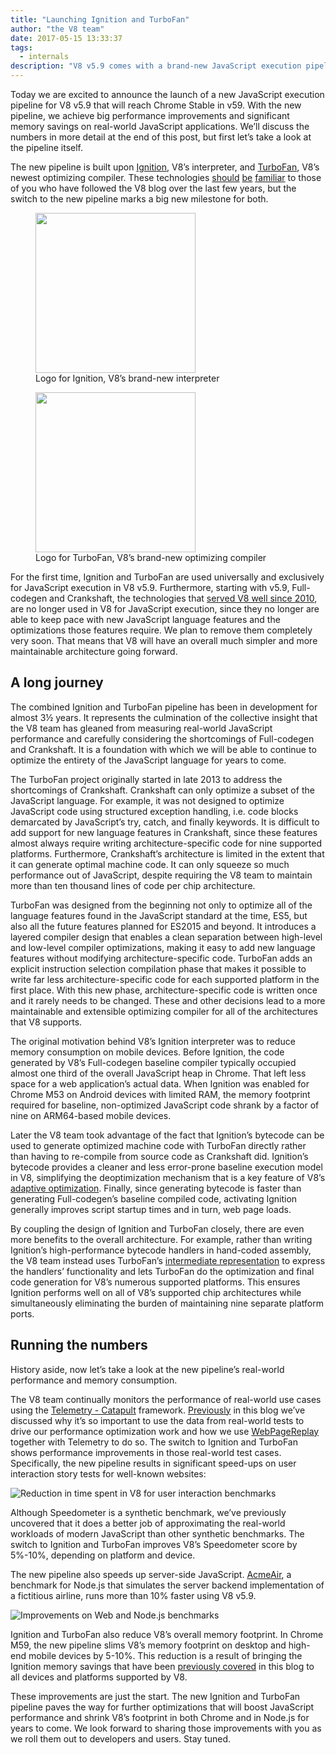 ```yaml
---
title: "Launching Ignition and TurboFan"
author: "the V8 team"
date: 2017-05-15 13:33:37
tags:
  - internals
description: "V8 v5.9 comes with a brand-new JavaScript execution pipeline, built upon the Ignition interpreter and the TurboFan optimizing compiler."
---
```

Today we are excited to announce the launch of a new JavaScript execution pipeline for V8 v5.9 that will reach Chrome Stable in v59. With the new pipeline, we achieve big performance improvements and significant memory savings on real-world JavaScript applications. We’ll discuss the numbers in more detail at the end of this post, but first let’s take a look at the pipeline itself.

<!--truncate-->
The new pipeline is built upon [Ignition](/docs/ignition), V8’s interpreter, and [TurboFan](/docs/turbofan), V8’s newest optimizing compiler. These technologies [should](/blog/turbofan-jit) [be](/blog/ignition-interpreter) [familiar](/blog/test-the-future) to those of you who have followed the V8 blog over the last few years, but the switch to the new pipeline marks a big new milestone for both.

<figure>
  <img src="/_img/v8-ignition.svg" width="256" height="256" alt="" loading="lazy"/>
  <figcaption>Logo for Ignition, V8’s brand-new interpreter</figcaption>
</figure>

<figure>
  <img src="/_img/v8-turbofan.svg" width="256" height="256" alt="" loading="lazy"/>
  <figcaption>Logo for TurboFan, V8’s brand-new optimizing compiler</figcaption>
</figure>

For the first time, Ignition and TurboFan are used universally and exclusively for JavaScript execution in V8 v5.9. Furthermore, starting with v5.9, Full-codegen and Crankshaft, the technologies that [served V8 well since 2010](https://blog.chromium.org/2010/12/new-crankshaft-for-v8.html), are no longer used in V8 for JavaScript execution, since they no longer are able to keep pace with new JavaScript language features and the optimizations those features require. We plan to remove them completely very soon. That means that V8 will have an overall much simpler and more maintainable architecture going forward.

## A long journey

The combined Ignition and TurboFan pipeline has been in development for almost 3½ years. It represents the culmination of the collective insight that the V8 team has gleaned from measuring real-world JavaScript performance and carefully considering the shortcomings of Full-codegen and Crankshaft. It is a foundation with which we will be able to continue to optimize the entirety of the JavaScript language for years to come.

The TurboFan project originally started in late 2013 to address the shortcomings of Crankshaft. Crankshaft can only optimize a subset of the JavaScript language. For example, it was not designed to optimize JavaScript code using structured exception handling, i.e. code blocks demarcated by JavaScript’s try, catch, and finally keywords. It is difficult to add support for new language features in Crankshaft, since these features almost always require writing architecture-specific code for nine supported platforms. Furthermore, Crankshaft’s architecture is limited in the extent that it can generate optimal machine code. It can only squeeze so much performance out of JavaScript, despite requiring the V8 team to maintain more than ten thousand lines of code per chip architecture.

TurboFan was designed from the beginning not only to optimize all of the language features found in the JavaScript standard at the time, ES5, but also all the future features planned for ES2015 and beyond. It introduces a layered compiler design that enables a clean separation between high-level and low-level compiler optimizations, making it easy to add new language features without modifying architecture-specific code. TurboFan adds an explicit instruction selection compilation phase that makes it possible to write far less architecture-specific code for each supported platform in the first place. With this new phase, architecture-specific code is written once and it rarely needs to be changed. These and other decisions lead to a more maintainable and extensible optimizing compiler for all of the architectures that V8 supports.

The original motivation behind V8’s Ignition interpreter was to reduce memory consumption on mobile devices. Before Ignition, the code generated by V8’s Full-codegen baseline compiler typically occupied almost one third of the overall JavaScript heap in Chrome. That left less space for a web application’s actual data. When Ignition was enabled for Chrome M53 on Android devices with limited RAM, the memory footprint required for baseline, non-optimized JavaScript code shrank by a factor of nine on ARM64-based mobile devices.

Later the V8 team took advantage of the fact that Ignition’s bytecode can be used to generate optimized machine code with TurboFan directly rather than having to re-compile from source code as Crankshaft did. Ignition’s bytecode provides a cleaner and less error-prone baseline execution model in V8, simplifying the deoptimization mechanism that is a key feature of V8’s [adaptive optimization](https://en.wikipedia.org/wiki/Adaptive_optimization). Finally, since generating bytecode is faster than generating Full-codegen’s baseline compiled code, activating Ignition generally improves script startup times and in turn, web page loads.

By coupling the design of Ignition and TurboFan closely, there are even more benefits to the overall architecture. For example, rather than writing Ignition’s high-performance bytecode handlers in hand-coded assembly, the V8 team instead uses TurboFan’s [intermediate representation](https://en.wikipedia.org/wiki/Intermediate_representation) to express the handlers’ functionality and lets TurboFan do the optimization and final code generation for V8’s numerous supported platforms. This ensures Ignition performs well on all of V8’s supported chip architectures while simultaneously eliminating the burden of maintaining nine separate platform ports.

## Running the numbers

History aside, now let’s take a look at the new pipeline’s real-world performance and memory consumption.

The V8 team continually monitors the performance of real-world use cases using the [Telemetry - Catapult](https://catapult.gsrc.io/telemetry) framework. [Previously](/blog/real-world-performance) in this blog we’ve discussed why it’s so important to use the data from real-world tests to drive our performance optimization work and how we use [WebPageReplay](https://github.com/chromium/web-page-replay) together with Telemetry to do so. The switch to Ignition and TurboFan shows performance improvements in those real-world test cases. Specifically, the new pipeline results in significant speed-ups on user interaction story tests for well-known websites:

![Reduction in time spent in V8 for user interaction benchmarks](/_img/launching-ignition-and-turbofan/improvements-per-website.png)

Although Speedometer is a synthetic benchmark, we’ve previously uncovered that it does a better job of approximating the real-world workloads of modern JavaScript than other synthetic benchmarks. The switch to Ignition and TurboFan improves V8’s Speedometer score by 5%-10%, depending on platform and device.

The new pipeline also speeds up server-side JavaScript. [AcmeAir](https://github.com/acmeair/acmeair-nodejs), a benchmark for Node.js that simulates the server backend implementation of a fictitious airline, runs more than 10% faster using V8 v5.9.

![Improvements on Web and Node.js benchmarks](/_img/launching-ignition-and-turbofan/benchmark-scores.png)

Ignition and TurboFan also reduce V8’s overall memory footprint. In Chrome M59, the new pipeline slims V8’s memory footprint on desktop and high-end mobile devices by 5-10%. This reduction is a result of bringing the Ignition memory savings that have been [previously covered](/blog/ignition-interpreter) in this blog to all devices and platforms supported by V8.

These improvements are just the start. The new Ignition and TurboFan pipeline paves the way for further optimizations that will boost JavaScript performance and shrink V8’s footprint in both Chrome and in Node.js for years to come. We look forward to sharing those improvements with you as we roll them out to developers and users. Stay tuned.
